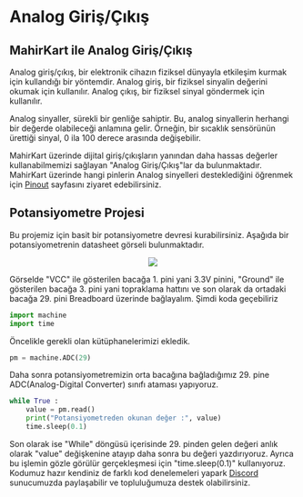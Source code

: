 # Analog Giriş/Çıkış

## MahirKart ile Analog Giriş/Çıkış

Analog giriş/çıkış, bir elektronik cihazın fiziksel dünyayla etkileşim kurmak için kullandığı bir yöntemdir. Analog giriş, bir fiziksel sinyalin değerini okumak için kullanılır. Analog çıkış, bir fiziksel sinyal göndermek için kullanılır.

Analog sinyaller, sürekli bir genliğe sahiptir. Bu, analog sinyallerin herhangi bir değerde olabileceği anlamına gelir. Örneğin, bir sıcaklık sensörünün ürettiği sinyal, 0 ila 100 derece arasında değişebilir.

MahirKart üzerinde dijital giriş/çıkışların yanından daha hassas değerler kullanabilmemizi sağlayan "Analog Giriş/Çıkış"lar da bulunmaktadır. MahirKart üzerinde hangi pinlerin Analog sinyelleri desteklediğini öğrenmek için [Pinout](../../pinout.md) sayfasını ziyaret edebilirsiniz.

## Potansiyometre Projesi
Bu projemiz için basit bir potansiyometre devresi kurabilirsiniz. Aşağıda bir potansiyometrenin datasheet görseli bulunmaktadır.

<div style="text-align:center;">
    <img src="/userguide/python/img/potansiyometre.png"  style="width: auto;" />
</div>

Görselde "VCC" ile gösterilen bacağa 1. pini yani 3.3V pinini, "Ground" ile gösterilen bacağa 3. pini yani topraklama hattını ve son olarak da ortadaki bacağa 29. pini Breadboard üzerinde bağlayalım. Şimdi koda geçebiliriz

``` Python
import machine
import time
```
Öncelikle gerekli olan kütüphanelerimizi ekledik.

``` Python
pm = machine.ADC(29)
```
Daha sonra potansiyometremizin orta bacağına bağladığımız 29. pine ADC(Analog-Digital Converter) sınıfı ataması yapıyoruz.

``` Python
while True :
    value = pm.read()
    print("Potansiyometreden okunan değer :", value)
    time.sleep(0.1)
```

Son olarak ise "While" döngüsü içerisinde 29. pinden gelen değeri anlık olarak "value" değişkenine atayıp daha sonra bu değeri  yazdırıyoruz. Ayrıca bu işlemin gözle görülür gerçekleşmesi için "time.sleep(0.1)" kullanıyoruz. Kodumuz hazır kendiniz de farklı kod denelemeleri yapark <a href="https://discord.com/invite/YVc68SrGJK">Discord</a> sunucumuzda paylaşabilir ve topluluğumuza destek olabilirsiniz. 

